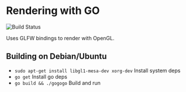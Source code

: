 # Rendering with GO

![Build Status](https://github.com/Saggre/gogogo/workflows/Build%20release/badge.svg?style=flat-square)

Uses GLFW bindings to render with OpenGL.

## Building on Debian/Ubuntu

- `sudo apt-get install libgl1-mesa-dev xorg-dev` Install system deps
- `go get` Install go deps
- `go build && ./gogogo` Build and run